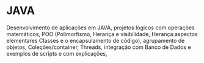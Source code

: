 # JAVA
 Desenvolvimento de aplicações em JAVA, projetos lógicos com operações matemáticos, POO (Polimorfismo, Herança e visibilidade, Herança:aspectos elementares Classes e o encapsulamento de código), agrupamento de objetos, Coleções/container, Threads, integração com Banco de Dados e exemplos de scripts e com explicações, 
